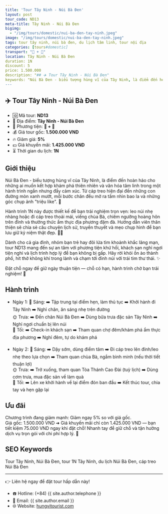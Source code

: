 ```yaml
---
title: 'Tour Tây Ninh - Núi Bà Đen'
layout: post
tour_code: ND13
meta-title: Tây Ninh - Núi Bà Đen
bigimg:
  - "/img/tours/domestic/nui-ba-den-tay-ninh.jpeg"
image: "/img/tours/domestic/nui-ba-den-tay-ninh.jpeg"
tags: tour tây ninh, núi bà đen, du lịch tâm linh, tour nội địa
categories: [tours#domestic]
transport: "🚌 + 🚠"
location: Tây Ninh - Núi Bà Đen
duration: 1N
discount: 5
price: 1.500.000
description: "## ✈️ Tour Tây Ninh - Núi Bà Đen"
keywords: "Núi Bà Đen - biểu tượng hùng vĩ của Tây Ninh, là điểm đến hoàn hảo cho những ai muốn kết hợp khám phá thiên nhiên và văn hóa tâm linh trong một hành trình ngắn nhưng đầy cảm xúc. Từ cáp treo hiện đại đến những con đường mòn xanh mướt, mỗi bước chân đều mở ra tầm nhìn bao la và những góc chụp ảnh 'triệu like'. 🌄"
---
```


## ✈️ Tour Tây Ninh - Núi Bà Đen 

- 🆔 Mã tour: **ND13**
- 📍 Địa điểm: **Tây Ninh - Núi Bà Đen**
- 🚗 Phương tiện: **🚌 + 🚠**
- 💰 Giá tour gốc: **1.500.000 VND**
- 🔥 Giảm giá: **5%**
- 💵 Giá khuyến mãi: **1.425.000 VND**
- ⏳ Thời gian du lịch: **1N**


## Giới thiệu
Núi Bà Đen - biểu tượng hùng vĩ của Tây Ninh, là điểm đến hoàn hảo cho những ai muốn kết hợp khám phá thiên nhiên và văn hóa tâm linh trong một hành trình ngắn nhưng đầy cảm xúc. Từ cáp treo hiện đại đến những con đường mòn xanh mướt, mỗi bước chân đều mở ra tầm nhìn bao la và những góc chụp ảnh "triệu like". 🌄

Hành trình 1N này được thiết kế để bạn trải nghiệm trọn vẹn: leo núi nhẹ nhàng hoặc đi cáp treo thoải mái, viếng chùa Bà, chiêm ngưỡng hoàng hôn trên đỉnh và thưởng thức ẩm thực địa phương đậm đà. Hướng dẫn viên thân thiện sẽ chia sẻ câu chuyện lịch sử, truyền thuyết và mẹo chụp hình để bạn lưu giữ kỷ niệm thật đẹp. 🧭🍜

Dành cho cả gia đình, nhóm bạn trẻ hay đôi lứa tìm khoảnh khắc lãng mạn, tour ND13 mang đến sự an tâm với phương tiện khứ hồi, khách sạn nghỉ ngơi tiện nghi và lịch trình hợp lý để bạn không bị gấp. Hãy rời khỏi ồn ào thành phố, hít thở không khí trong lành và chạm tới đỉnh núi với trái tim thư thái. ✨

Đặt chỗ ngay để giữ ngày thuận tiện — chỗ có hạn, hành trình chờ bạn trải nghiệm! 📲


## Hành trình
- Ngày 1:
  🌅 Sáng: ➡️ Tập trung tại điểm hẹn, làm thủ tục ➡️ Khởi hành đi Tây Ninh ➡️ Nghỉ chân, ăn sáng nhẹ trên đường  
  🌞 Trưa: ➡️ Đến chân Núi Bà Đen ➡️ Dùng bữa trưa đặc sản Tây Ninh ➡️ Nghỉ ngơi chuẩn bị lên núi  
  🌙 Tối: ➡️ Check-in khách sạn ➡️ Tham quan chợ đêm/khám phá ẩm thực địa phương ➡️ Nghỉ đêm, tự do khám phá

- Ngày 2:
  🌅 Sáng: ➡️ Dậy sớm, dùng điểm tâm ➡️ Đi cáp treo lên đỉnh/leo nhẹ theo lựa chọn ➡️ Tham quan chùa Bà, ngắm bình minh (nếu thời tiết thuận lợi)  
  🌞 Trưa: ➡️ Trở xuống, tham quan Tòa Thánh Cao Đài (tuỳ lịch) ➡️ Dùng cơm trưa, mua đặc sản về làm quà  
  🌙 Tối: ➡️ Lên xe khởi hành về lại điểm đón ban đầu ➡️ Kết thúc tour, chia tay và hẹn gặp lại

## Ưu đãi
Chương trình đang giảm mạnh: Giảm ngay 5% so với giá gốc.  
Giá gốc: 1.500.000 VND ➜ Giá khuyến mãi chỉ còn 1.425.000 VND — bạn tiết kiệm 75.000 VND ngay khi đặt chỗ! Nhanh tay để giữ chỗ và tận hưởng dịch vụ trọn gói với chi phí hợp lý. 🎉

## SEO Keywords
Tour Tây Ninh, Núi Bà Đen, tour 1N Tây Ninh, du lịch Núi Bà Đen, cáp treo Núi Bà Đen

---

👉 Liên hệ ngay để đặt tour hấp dẫn này!

- ☎️ Hotline: (+84) {{ site.author.telephone }}
- 📧 Email: {{ site.author.email }}
- 🌐 Website: [hungvitourist.com](https://hungvitourist.com)


